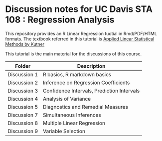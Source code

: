 # Discussion notes for UC Davis STA 108 : Regression Analysis 

This repository provides an R Linear Regression tuotial in Rmd/PDF/HTML formats. The textbook referred in this tutorial is [Applied Linear Statistical Methods by Kutner](http://users.stat.ufl.edu/~winner/sta4211/ALSM_5Ed_Kutner.pdf)

This tutorial is the main material for the discussions of this course. 

| Folder | Description |
| --- | --- |
| Discussion 1     |  R basics, R markdown basics |
| Discussion 2     | Inference on Regression Coefficients |
| Discussion 3     | Confidence Intervals, Prediction Intervals |
| Discussion 4     | Analysis of Variance |
| Discussion 5     | Diagnostics and Remedial Measures|
| Discussion 7     | Simultaneous Inferences|
| Discussion 8     | Multiple Linear Regression|
| Discussion 9     | Variable Selection|
